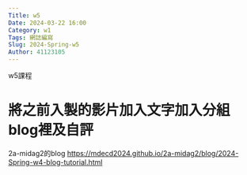 ```yaml
---
Title: w5
Date: 2024-03-22 16:00
Category: w1
Tags: 網誌編寫
Slug: 2024-Spring-w5
Author: 41123105
---
```


w5課程

<!-- PELICAN_END_SUMMARY -->

# 將之前入製的影片加入文字加入分組blog裡及自評
2a-midag2的blog
https://mdecd2024.github.io/2a-midag2/blog/2024-Spring-w4-blog-tutorial.html